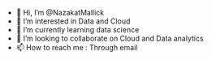 - 👋 Hi, I’m @NazakatMallick
- 👀 I’m interested in Data and Cloud
- 🌱 I’m currently learning data science
- 💞️ I’m looking to collaborate on Cloud and Data analytics
- 📫 How to reach me : Through email 

<!---
NazakatMallick/NazakatMallick is a ✨ special ✨ repository because its `README.md` (this file) appears on your GitHub profile.
You can click the Preview link to take a look at your changes.
--->
